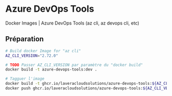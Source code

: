 # Azure DevOps Tools

Docker Images | Azure DevOps Tools (az cli, az devops cli, etc)

## Préparation

```bash
# Build docker Image for "az cli"
AZ_CLI_VERSION="2.72.0"

# TODO Passer AZ_CLI_VERSION par paramètre du "docker build"
docker build -t azure-devops-tools:dev .

# Tagguer l'image
docker build -t ghcr.io/laveracloudsolutions/azure-devops-tools:${AZ_CLI_VERSION} .
docker push ghcr.io/laveracloudsolutions/azure-devops-tools:${AZ_CLI_VERSION}
```

